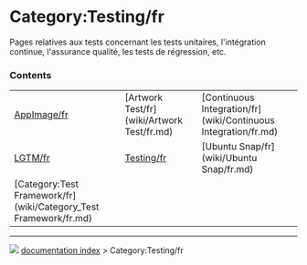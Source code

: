 # Category:Testing/fr
Pages relatives aux tests concernant les tests unitaires, l\'intégration continue, l\'assurance qualité, les tests de régression, etc.

### Contents

|     |     |     |
| --- | --- | --- |
| [AppImage/fr](wiki/AppImage/fr.md) | [Artwork Test/fr](wiki/Artwork Test/fr.md) | [Continuous Integration/fr](wiki/Continuous Integration/fr.md) |
| [LGTM/fr](wiki/LGTM/fr.md) | [Testing/fr](wiki/Testing/fr.md) | [Ubuntu Snap/fr](wiki/Ubuntu Snap/fr.md) |
| [Category:Test Framework/fr](wiki/Category_Test Framework/fr.md) |



---
![](images/Right_arrow.png) [documentation index](../README.md) > Category:Testing/fr
